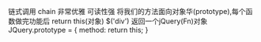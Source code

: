 链式调用 chain
非常优雅 可读性强
将我们的方法面向对象华(prototype),每个函数做完功能后 return this(对象)
$('div')  返回一个jQuery(Fn)对象
JQuery.prototype = {
    method: return this;
}